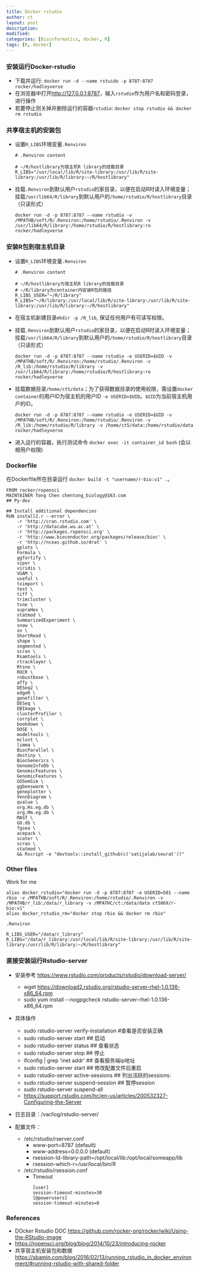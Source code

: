 ```yaml
---
title: Docker rstudio
author: ct
layout: post
description:
modified:
categories: [Bioinformatics, docker, R]
tags: [R, docker]
---
```


### 安装运行Docker-rstudio

* 下载并运行: `docker run -d --name rstuido -p 8787:8787 rocker/hadleyverse`
* 在浏览器中打开<http://127.0.0.1:8787>，输入`rstudio`作为用户名和密码登录，进行操作
* 若要停止则关掉并删除运行的容器`rstudio`: `docker stop rstudio && docker rm rstudio`

### 共享宿主机的安装包

* 设置`R_LIBS`环境变量`.Renviron`
  
  ```
  # .Renviron content

  # ~/R/hostlibrary为宿主机R library的挂载目录
  R_LIBS="/usr/local/lib/R/site-library:/usr/lib/R/site-library:/usr/lib/R/library:~/R/hostlibrary"
  ```

* 挂载`.Renviron`到默认用户`rstudio`的家目录，以便在启动R时读入环境变量；挂载`/usr/lib64/R/library`到默认用户的`/home/rstudio/R/hostlibrary`目录（只读形式）

  ```
  docker run -d -p 8787:8787 --name rstudio -v /MPATHB/soft/R/.Renviron:/home/rstudio/.Renviron -v /usr/lib64/R/library:/home/rstudio/R/hostlibrary:ro rocker/hadleyverse
  ```

### 安装R包到宿主机目录

* 设置`R_LIBS`环境变量`.Renviron`
  
  ```
  # .Renviron content

  # ~/R/hostlibrary为宿主机R library的挂载目录
  # ~/R/library为container内安装R包的路径
  R_LIBS_USER="~/R/library"
  R_LIBS="~/R/library:/usr/local/lib/R/site-library:/usr/lib/R/site-library:/usr/lib/R/library:~/R/hostlibrary"
  ```

* 在宿主机新建目录`mkdir -p /R_lib`, 保证任何用户有可读写权限。

* 挂载`.Renviron`到默认用户`rstudio`的家目录，以便在启动R时读入环境变量；挂载`/usr/lib64/R/library`到默认用户的`/home/rstudio/R/hostlibrary`目录（只读形式）

  ```
  docker run -d -p 8787:8787 --name rstudio -e USERID=$UID -v /MPATHB/soft/R/.Renviron:/home/rstudio/.Renviron -v /R_lib:/home/rstudio/R/library -v /usr/lib64/R/library:/home/rstudio/R/hostlibrary:ro rocker/hadleyverse
  ```

* 挂载数据目录`/home/ct5/data`；为了获得数据目录的使用权限，需设置`docker container`的用户ID为宿主机的用户ID `-e USERID=$UID`。`$UID`为当前宿主机用户的ID。

  ```
  docker run -d -p 8787:8787 --name rstudio -e USERID=$UID -v /MPATHB/soft/R/.Renviron:/home/rstudio/.Renviron -v /R_lib:/home/rstudio/R/library -v /home/ct5/data:/home/rstudio/data rocker/hadleyverse
  ```

* 进入运行的容器，执行测试命令 `docker exec -it container_id bash` (会以根用户权限)

### Dockerfile

在Dockerfile所在目录运行 `docker build -t "username/r-bio:v1" .`。

```
FROM rocker/ropensci
MAINTAINER Tong Chen chentong_biology@163.com
## Py-dev

## Install additional dependencies
RUN install2.r --error \ 
    -r 'http://cran.rstudio.com' \
	-r 'http://datacube.wu.ac.at' \
	-r 'http://packages.ropensci.org' \
	-r 'http://www.bioconductor.org/packages/release/bioc' \
	-r 'http://nceas.github.io/drat' \
	gplots \
	Formula \
	ggfortify \
	vipor \
	viridis \
	VGAM \
	useful \
	tximport \
	test \
	tiff \
	trimcluster \
	tsne \
	supraHex \
	statmod \
	SummarizedExperiment \
	snow \
	sn \
	ShortRead \
	shape \
	segmented \
	scran \
	Rsamtools \
	rtracklayer \
	Rtsne \
	ROCR \
	robustbase \
	affy \
	DESeq2 \
	edgeR \
	genefilter \
	DESeq \
	EBImage \
	clusterProfiler \
	corrplot \
	bookdown \
	DOSE \
	modeltools \
	mclust \
	limma \
	BiocParallel \
	destiny \
	BiocGenerics \
	GenomeInfoDb \
	GenomicFeatures \
	GenomicFeatures \
	GOSemSim \
	ggbeeswarm \
	geneplotter \
	VennDiagram \
	qvalue \
	org.Hs.eg.db \
	org.Mm.eg.db \
	MAST \
	GO.db \
	fgsea \
	acepack \
	scater \
	scran \
	statmod \
	&& Rscript -e "devtools::install_github(c('satijalab/seurat'))" 
```

### Other files

Work for me

```
alias docker_rstudio="docker run -d -p 8787:8787 -e USERID=501 --name rbio -v /MPATHB/soft/R/.Renviron:/home/rstudio/.Renviron -v /MPATHB/r_lib:/data/r_library -v /MPATHC/ct:/data/data ct5869/r-bio:v1"
alias docker_rstudio_rm="docker stop rbio && docker rm rbio"

.Renviron

R_LIBS_USER="/data/r_library"
R_LIBS="/data/r_library:/usr/local/lib/R/site-library:/usr/lib/R/site-library:/usr/lib/R/library:~/R/hostlibrary"
```

### 直接安装运行Rstudio-server

* 安装参考 <https://www.rstudio.com/products/rstudio/download-server/>
  * wget https://download2.rstudio.org/rstudio-server-rhel-1.0.136-x86_64.rpm
  * sudo yum install --nogpgcheck rstudio-server-rhel-1.0.136-x86_64.rpm

* 具体操作
  * sudo rstudio-server verify-installation #查看是否安装正确
  * sudo rstudio-server start ## 启动
  * sudo rstudio-server status ## 查看状态
  * sudo rstudio-server stop ## 停止
  * ifconfig | grep 'inet addr' ## 查看服务端ip地址
  * sudo rstudio-server start ## 修改配置文件后重启
  * sudo rstudio-server active-sessions ## 列出活跃的sessions:
  * sudo rstudio-server suspend-session <pid> ## 暂停session
  * sudo rstudio-server suspend-all
  * <https://support.rstudio.com/hc/en-us/articles/200532327-Configuring-the-Server>
  

* 日志目录：/var/log/rstudio-server/
* 配置文件：
  * /etc/rstudio/rserver.conf 
  	* www-port=8787 (default)
	* www-address=0.0.0.0 (default)
    * rsession-ld-library-path=/opt/local/lib:/opt/local/someapp/lib
	* rsession-which-r=/usr/local/bin/R
  * /etc/rstudio/rsession.conf
    * Timeout
	  ```
	  [user]
	  session-timeout-minutes=30
	  [@powerusers]
	  session-timeout-minutes=0
      ```

### References
* DOcker Rstudio DOC <https://github.com/rocker-org/rocker/wiki/Using-the-RStudio-image>
* <https://ropensci.org/blog/blog/2014/10/23/introducing-rocker>
* 共享宿主机安装包和数据 <https://sbamin.com/blog/2016/02/13/running_rstudio_in_docker_environment/#running-rstudio-with-shared-folder>
